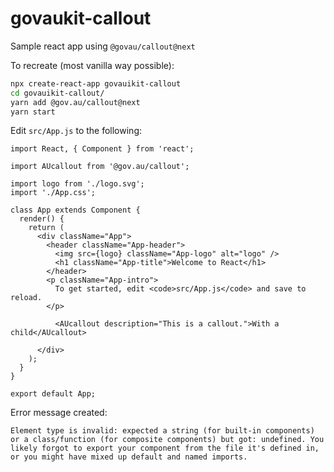# govaukit-callout

Sample react app using `@govau/callout@next`

To recreate (most vanilla way possible):

```sh
npx create-react-app govauikit-callout
cd govauikit-callout/
yarn add @gov.au/callout@next
yarn start
```

Edit `src/App.js` to the following:


```
import React, { Component } from 'react';

import AUcallout from '@gov.au/callout';

import logo from './logo.svg';
import './App.css';

class App extends Component {
  render() {
    return (
      <div className="App">
        <header className="App-header">
          <img src={logo} className="App-logo" alt="logo" />
          <h1 className="App-title">Welcome to React</h1>
        </header>
        <p className="App-intro">
          To get started, edit <code>src/App.js</code> and save to reload.
        </p>

          <AUcallout description="This is a callout.">With a child</AUcallout>

      </div>
    );
  }
}

export default App;
```

Error message created:

```
Element type is invalid: expected a string (for built-in components) or a class/function (for composite components) but got: undefined. You likely forgot to export your component from the file it's defined in, or you might have mixed up default and named imports.
```
